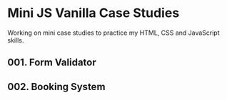# Mini JS Vanilla Case Studies

Working on mini case studies to practice my HTML, CSS and JavaScript skills.

## 001. Form Validator
## 002. Booking System
